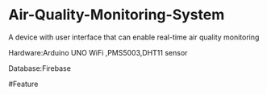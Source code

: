 # Air-Quality-Monitoring-System
A device with user interface that can enable real-time air quality monitoring

Hardware:Arduino UNO WiFi ,PMS5003,DHT11 sensor

Database:Firebase

#Feature
